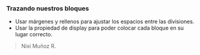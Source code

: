 ### Trazando nuestros bloques

- Usar márgenes y rellenos para ajustar los espacios entre las divisiones.
- Usar la propiedad de display para poder colocar cada bloque en su lugar correcto. 

> Nixi Muñoz R.
